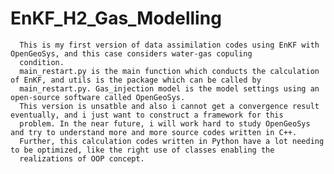 # EnKF_H2_Gas_Modelling


      This is my first version of data assimilation codes using EnKF with OpenGeoSys, and this case considers water-gas copuling     
      condition.
      main_restart.py is the main function which conducts the calculation of EnKF, and utils is the package which can be called by 
      main_restart.py. Gas_injection model is the model settings using an open-source software called OpenGeoSys.
      This version is unsatble and also i cannot get a convergence result eventually, and i just want to construct a framework for this 
      problem. In the near future, i will work hard to study OpenGeoSys and try to understand more and more source codes written in C++.
      Further, this calculation codes written in Python have a lot needing to be optimized, like the right use of classes enabling the  
      realizations of OOP concept. 
